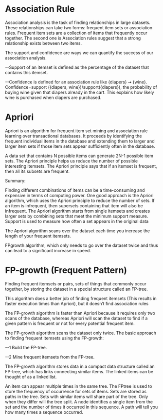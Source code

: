 # Association Rule
Association analysis is the task of finding relationships in large datasets. These relationships can take two forms: frequent item sets or association rules. Frequent item sets are a collection of items that frequently occur together. The second one is Association rules suggest that a strong relationship exists between two items.

The support and confidence are ways we can quantify the success of our association analysis.

--Support of an itemset is defined as the percentage of the dataset that contains this itemset.

--Confidence is defined for an association rule like {diapers} ➞ {wine}. Confidence=support ({diapers, wine})/support({diapers}), the probability of buying wine given that diapers already in the cart. This explains how likely wine is purchased when diapers are purchased. 


# Apriori
Apriori is an algorithm for frequent item set mining and association rule learning over transactional databases. It proceeds by identifying the frequent individual items in the database and extending them to larger and larger item sets if those item sets appear sufficiently often in the database.

A data set that contains N possible items can generate 2N-1 possible item sets. The Apriori principle helps us reduce the number of possible interesting itemsets. The Apriori principle says that if an itemset is frequent, then all its subsets are frequent.

Summary:

Finding different combinations of items can be a time-consuming and expensive in terms of computing power. One good approach is the Apriori algorithm, which uses the Apriori principle to reduce the number of sets. If an item is infrequent, then supersets containing that item will also be infrequent. The Apriori algorithm starts from single itemsets and creates larger sets by combining sets that meet the minimum support measure. Support is used to measure how often a set appears in the original data

The Apriori algorithm scans over the dataset each time you increase the length of your frequent itemsets. 

FPgrowth algorithm, which only needs to go over the dataset twice and thus can lead to a significant increase in speed.

# FP-growth (Frequent Pattern)
Finding frequent itemsets or pairs, sets of things that commonly occur together, by storing the dataset in a special structure called an FP-tree. 

This algorithm does a better job of finding frequent itemsets (This results in faster execution times than Apriori), but it doesn’t find association rules

The FP-growth algorithm is faster than Apriori because it requires only two scans of the database, whereas Apriori will scan the dataset to find if a given pattern is frequent or not for every potential frequent item.

The FP-growth algorithm scans the dataset only twice. The basic approach to finding frequent itemsets using the FP-growth:

--1 Build the FP-tree. 

--2 Mine frequent itemsets from the FP-tree.

The FP-growth algorithm stores data in a compact data structure called an FP-tree, which has links connecting similar items. The linked items can be thought of as a linked list.

An item can appear multiple times in the same tree. The FPtree is used to store the frequency of occurrence for sets of items. Sets are stored as paths in the tree. Sets with similar items will share part of the tree. Only when they differ will the tree split. A node identifies a single item from the set and the number of times it occurred in this sequence. A path will tell you how many times a sequence occurred. 







